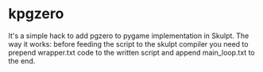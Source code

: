 # kpgzero

It's a simple hack to add pgzero to pygame implementation in Skulpt.
The way it works: before feeding the script to the skulpt compiler you need to prepend  wrapper.txt code to the written script and append main_loop.txt to the end.

